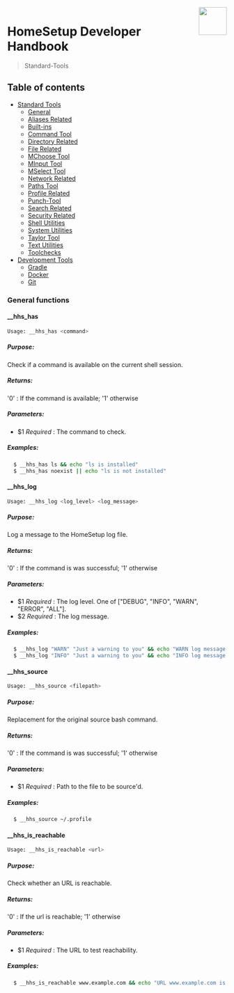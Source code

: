 <img src="https://iili.io/HvtxC1S.png" width="64" height="64" align="right" />

# HomeSetup Developer Handbook
>
> Standard-Tools

## Table of contents

<!-- toc -->
- [Standard Tools](../../functions.md#standard-tools)
  * [General](general.md#general-functions)
  * [Aliases Related](aliases-related.md#aliases-related-functions)
  * [Built-ins](built-ins.md#built-ins-functions)
  * [Command Tool](command-tool.md#command-tool)
  * [Directory Related](directory-related.md#directory-related-functions)
  * [File Related](file-related.md#file-related-functions)
  * [MChoose Tool](clitt.md#mchoose-tool)
  * [MInput Tool](clitt.md#minput-tool)
  * [MSelect Tool](clitt.md#mselect-tool)
  * [Network Related](network-related.md#network-related-functions)
  * [Paths Tool](paths-tool.md#paths-tool)
  * [Profile Related](profile-related.md#profile-related-functions)
  * [Punch-Tool](punch-tool.md#punch-tool)
  * [Search Related](search-related.md#search-related-functions)
  * [Security Related](security-related.md#security-related-functions)
  * [Shell Utilities](shell-utilities.md#shell-utilities)
  * [System Utilities](system-utilities.md#system-utilities)
  * [Taylor Tool](taylor-tool.md#taylor-tool)
  * [Text Utilities](text-utilities.md#text-utilities)
  * [Toolchecks](toolchecks.md#tool-checks-functions)
- [Development Tools](../../functions.md#development-tools)
  * [Gradle](../dev-tools/gradle-tools.md#gradle-functions)
  * [Docker](../dev-tools/docker-tools.md#docker-functions)
  * [Git](../dev-tools/git-tools.md#git-functions)
<!-- tocstop -->


### General functions

#### __hhs_has

```bash
Usage: __hhs_has <command>
```

##### **Purpose**:

Check if a command is available on the current shell session.

##### **Returns**:

'0' : If the command is available; '1' otherwise

##### **Parameters**:

  - $1 _Required_ : The command to check.

##### **Examples:**

```bash
  $ __hhs_has ls && echo "ls is installed"
  $ __hhs_has noexist || echo "ls is not installed"
```

#### __hhs_log

```bash
Usage: __hhs_log <log_level> <log_message>
```

##### **Purpose**:

Log a message to the HomeSetup log file.

##### **Returns**:

'0' : If the command is was successful; '1' otherwise

##### **Parameters**:

  - $1 _Required_ : The log level. One of ["DEBUG", "INFO", "WARN", "ERROR", "ALL"].
  - $2 _Required_ : The log message.

##### **Examples:**

```bash
  $ __hhs_log "WARN" "Just a warning to you" && echo "WARN log message logged"
  $ __hhs_log "INFO" "Just a warning to you" && echo "INFO log message logged"
```

#### __hhs_source

```bash
Usage: __hhs_source <filepath>
```

##### **Purpose**:

Replacement for the original source bash command.

##### **Returns**:

'0' : If the command is was successful; '1' otherwise

##### **Parameters**:

  - $1 _Required_ : Path to the file to be source'd.

##### **Examples:**

```bash
  $ __hhs_source ~/.profile
```

#### __hhs_is_reachable

```bash
Usage: __hhs_is_reachable <url>
```

##### **Purpose**:

Check whether an URL is reachable.

##### **Returns**:

'0' : If the url is reachable; '1' otherwise

##### **Parameters**:

  - $1 _Required_ : The URL to test reachability.

##### **Examples:**

```bash
  $ __hhs_is_reachable www.example.com && echo "URL www.example.com is reachable"
```
